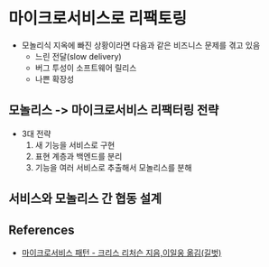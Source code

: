 # 마이크로서비스로 리팩토링

* 모놀리식 지옥에 빠진 상황이라면 다음과 같은 비즈니스 문제를 겪고 있음
  * 느린 전달(slow delivery)
  * 버그 투성이 소프트웨어 릴리스
  * 나쁜 확장성

## 모놀리스 -> 마이크로서비스 리팩터링 전략

* 3대 전략
  1. 새 기능을 서비스로 구현
  2. 표현 계층과 백엔드를 분리
  3. 기능을 여러 서비스로 추출해서 모놀리스를 분해

## 서비스와 모놀리스 간 협동 설계

## References

* [마이크로서비스 패턴 - 크리스 리처슨 지음,이일웅 옮김(길벗)](https://www.gilbut.co.kr/book/view?bookcode=BN002687)